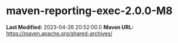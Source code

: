 # maven-reporting-exec-2.0.0-M8

**Last Modified:** 2023-04-26 20:52:00.0
**Maven URL:** https://maven.apache.org/shared-archives/
